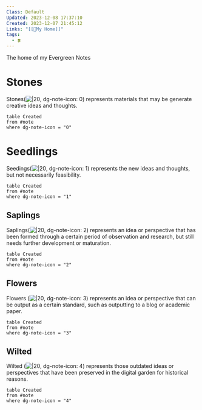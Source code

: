 ```yaml
---
Class: Default
Updated: 2023-12-08 17:37:10
Created: 2023-12-07 21:45:12
Links: "[[🏡My Home]]"
tags:
  - 🍀
---
```



The home of my Evergreen Notes

# Stones 
Stones(![|20](https://worker.rahc.top/imgs/digital-garden/202311291126841.svg), dg-note-icon: 0) represents materials that may be generate creative ideas and thoughts.
```dataview
table Created
from #note 
where dg-note-icon = "0"
```

# Seedlings 
Seedings(![|20](https://worker.rahc.top/imgs/digital-garden/202311291035533.svg), dg-note-icon: 1) represents the new ideas and thoughts, but not necessarily feasibility.
```dataview
table Created
from #note 
where dg-note-icon = "1"
```


## Saplings 
Saplings(![|20](https://worker.rahc.top/imgs/digital-garden/202311291036902.svg), dg-note-icon: 2) represents an idea or perspective that has been formed through a certain period of observation and research, but still needs further development or maturation.
```dataview
table Created
from #note 
where dg-note-icon = "2"
```

## Flowers 
Flowers (![|20](https://worker.rahc.top/imgs/digital-garden/202311291036541.svg), dg-note-icon: 3) represents an idea or perspective that can be output as a certain standard, such as outputting to a blog or academic paper.
```dataview
table Created
from #note 
where dg-note-icon = "3"
```

## Wilted 
Wilted (![|20](https://worker.rahc.top/imgs/digital-garden/202311291037401.svg), dg-note-icon: 4) represents those outdated ideas or perspectives that have been preserved in the digital garden for historical reasons.
```dataview
table Created
from #note
where dg-note-icon = "4"
```
